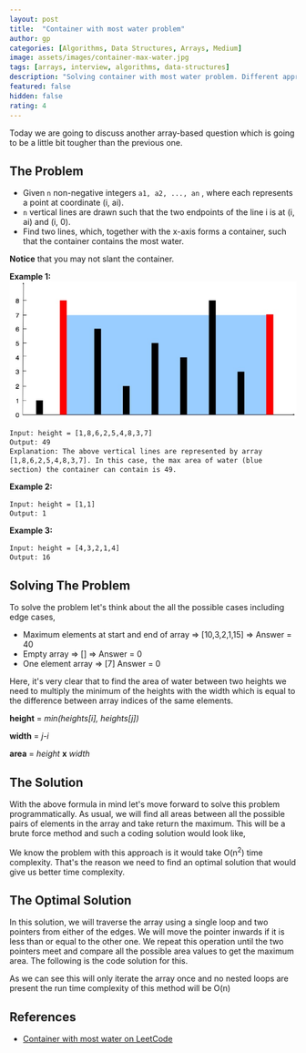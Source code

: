 ```yaml
---
layout: post
title:  "Container with most water problem"
author: gp
categories: [Algorithms, Data Structures, Arrays, Medium]
image: assets/images/container-max-water.jpg
tags: [arrays, interview, algorithms, data-structures]
description: "Solving container with most water problem. Different approaches to solve the problem and their curresponding time and space complexities explained."
featured: false
hidden: false
rating: 4
---
```


Today we are going to discuss another array-based question which is going to be a little bit tougher than the previous one. 

## The Problem
+ Given `n` non-negative integers `a1, a2, ..., an` , where each represents a point at coordinate (i, ai).
+ `n` vertical lines are drawn such that the two endpoints of the line i is at (i, ai) and (i, 0).
+ Find two lines, which, together with the x-axis forms a container, such that the container contains the most water.

**Notice** that you may not slant the container.

**Example 1:**
<img src="/assets/images/container-max-water.jpg">
```
Input: height = [1,8,6,2,5,4,8,3,7]
Output: 49
Explanation: The above vertical lines are represented by array [1,8,6,2,5,4,8,3,7]. In this case, the max area of water (blue section) the container can contain is 49.
```
**Example 2:**
```
Input: height = [1,1]
Output: 1
```
**Example 3:**
```
Input: height = [4,3,2,1,4]
Output: 16
```

## Solving The Problem 
To solve the problem let's think about the all the possible cases including edge cases,
+ Maximum elements at start and end of array => [10,3,2,1,15] => Answer = 40
+ Empty array => [] => Answer = 0
+ One element array => [7] Answer = 0

Here, it's very clear that to find the area of water between two heights we need to multiply the minimum of the heights with the width which is equal to the difference between array indices of the same elements.

**height** = *min(heights[i], heights[j])*

**width** = *j-i*

**area** = *height* **x** *width*

## The Solution
With the above formula in mind let's move forward to solve this problem programmatically. As usual, we will find all areas between all the possible pairs of elements in the array and take return the maximum. This will be a brute force method and such a coding solution would look like,
<script src="http://gist-it.appspot.com/https://github.com/vishnu-gp/algorithm-ds/blob/master/Excercises/Arrays/02_MaxWaterContainer/BruteForce.js?slice=6:18"></script>

We know the problem with this approach is it would take O(n<sup>2</sup>) time complexity. That's the reason we need to find an optimal solution that would give us better time complexity.

## The Optimal Solution
In this solution, we will traverse the array using a single loop and two pointers from either of the edges. We will move the pointer inwards if it is less than or equal to the other one. We repeat this operation until the two pointers meet and compare all the possible area values to get the maximum area. The following is the code solution for this.
<script src="http://gist-it.appspot.com/https://github.com/vishnu-gp/algorithm-ds/blob/master/Excercises/Arrays/02_MaxWaterContainer/OptimalSolution.js?slice=6:23"></script>

As we can see this will only iterate the array once and no nested loops are present the run time complexity of this method will be O(n)

## References
+    <a target="_blank" href="https://leetcode.com/problems/container-with-most-water/">Container with most water on LeetCode</a>
